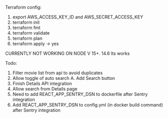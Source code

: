 Terraform config:

1. export AWS_ACCESS_KEY_ID and AWS_SECRET_ACCESS_KEY
2. terraform init
3. terraform fmt
4. terraform validate
5. terraform plan
6. terraform apply -> yes

CURRENTLY NOT WORKING ON NODE V 15+. 14.6 lts works

Todo:

1. Filter movie list from api to avoid duplicates
2. Allow toggle of auto search
   A. Add Search button
3. Finish Details API integration
4. Allow search from Details page
5. Need to add REACT_APP_SENTRY_DSN to dockerfile after Sentry integration
6. Add REACT_APP_SENTRY_DSN to config.yml (in docker build command) after Sentry integration
